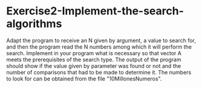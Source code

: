 # Exercise2-Implement-the-search-algorithms
Adapt the program to receive an N given by argument, a value to search for, and then the program read the N numbers among which it will perform the search. Implement in your program what is necessary so that vector A meets the prerequisites of the search type.
The output of the program should show if the value given by parameter was found or not and the number of comparisons that had to be made to determine it.
The numbers to look for can be obtained from the file "10MillonesNumeros".
